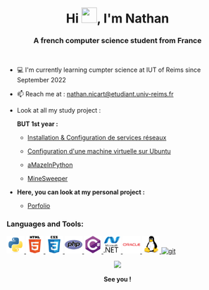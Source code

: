 <h1 align="center">Hi <img height="35px" src="https://raw.githubusercontent.com/MartinHeinz/MartinHeinz/master/wave.gif" width="35px">, I'm Nathan</h1>
<h3 align="center">A french computer science student from France</h3><br>

- 💻 I'm currently learning cumpter science at IUT of Reims since September 2022

- 📫 Reach me at : nathan.nicart@etudiant.univ-reims.fr

- Look at all my study project : <br>

    **BUT 1st year :** 
    - [Installation & Configuration de services réseaux](https://github.com/nathanncrt/SAE-Reseaux)

    - [Configuration d'une machine virtuelle sur Ubuntu](https://github.com/nathanncrt/SAE-MS103)

    - [aMazeInPython](https://github.com/nathanncrt/SAE-aMazeInPython)

    - [MineSweeper](https://github.com/nathanncrt/SAE-MineSweeper)  
    
 - **Here, you can look at my personal project :** <br>
    - [Porfolio]()


<h3 align="left"><strong>Languages and Tools:</strong></h3>

<p align="left"> 
<a href="https://www.python.org" target="_blank" rel="noreferrer"> <img src="https://raw.githubusercontent.com/devicons/devicon/master/icons/python/python-original.svg" alt="python" width="40" height="40"/> </a><a href="https://www.w3.org/html/" target="_blank" rel="noreferrer"> <img src="https://raw.githubusercontent.com/devicons/devicon/master/icons/html5/html5-original-wordmark.svg" alt="html5" width="40" height="40"/> </a> <a href="https://www.w3schools.com/css/" target="_blank" rel="noreferrer"> <img src="https://raw.githubusercontent.com/devicons/devicon/master/icons/css3/css3-original-wordmark.svg" alt="css3" width="40" height="40"/> </a> <a href="https://www.php.net" target="_blank" rel="noreferrer"> <img src="https://raw.githubusercontent.com/devicons/devicon/master/icons/php/php-original.svg" alt="php" width="40" height="40"/> </a><a href="https://www.w3schools.com/cs/" target="_blank" rel="noreferrer"> <img src="https://raw.githubusercontent.com/devicons/devicon/master/icons/csharp/csharp-original.svg" alt="csharp" width="40" height="40"/> </a> <a href="https://dotnet.microsoft.com/" target="_blank" rel="noreferrer"> <img src="https://raw.githubusercontent.com/devicons/devicon/master/icons/dot-net/dot-net-original-wordmark.svg" alt="dotnet" width="40" height="40"/> </a>   <a href="https://www.oracle.com/" target="_blank" rel="noreferrer"> <img src="https://raw.githubusercontent.com/devicons/devicon/master/icons/oracle/oracle-original.svg" alt="oracle" width="40" height="40"/> </a>    <a href="https://www.linux.org/" target="_blank" rel="noreferrer"> <img src="https://raw.githubusercontent.com/devicons/devicon/master/icons/linux/linux-original.svg" alt="linux" width="40" height="40"/> </a><a href="https://git-scm.com/" target="_blank" rel="noreferrer"> <img src="https://www.vectorlogo.zone/logos/git-scm/git-scm-icon.svg" alt="git" width="40" height="40"/> </a></p>

<!-- Gif><-->
<p align="center">
    <img src ="https://i.imgur.com/DsZsP.gif">
</p>

<p align= "center"><strong> See you ! </strong></p>
